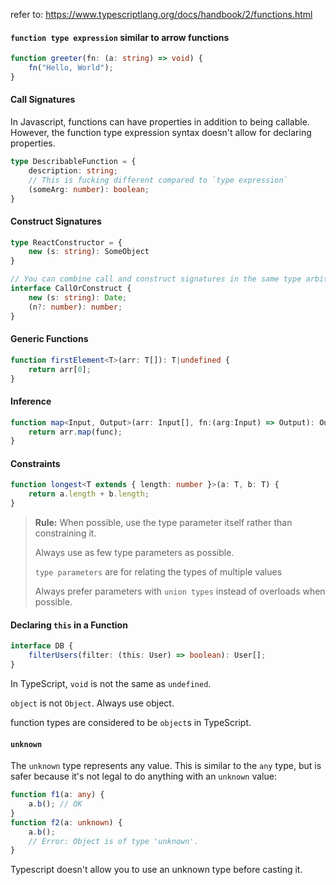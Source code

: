 refer to: https://www.typescriptlang.org/docs/handbook/2/functions.html



#### `function type expression` similar to arrow functions

```typescript
function greeter(fn: (a: string) => void) {
    fn("Hello, World");
}
```



#### Call Signatures

In Javascript, functions can have properties in addition to being callable. However, the function type expression syntax doesn't allow for declaring properties. 

```typescript
type DescribableFunction = {
    description: string;
    // This is fucking different compared to `type expression`
    (someArg: number): boolean;
}
```



#### Construct Signatures

```typescript
type ReactConstructor = {
    new (s: string): SomeObject
}

// You can combine call and construct signatures in the same type arbitrarily
interface CallOrConstruct {
    new (s: string): Date;
    (n?: number): number;
}
```



#### Generic Functions

```typescript
function firstElement<T>(arr: T[]): T|undefined {
    return arr[0];
}
```



#### Inference

```typescript
function map<Input, Output>(arr: Input[], fn:(arg:Input) => Output): Output[] {
    return arr.map(func);
}
```



#### Constraints

```typescript
function longest<T extends { length: number }>(a: T, b: T) {
    return a.length + b.length;
}
```



> **Rule:** When possible, use the type parameter itself rather than constraining it.
>
> Always use as few type parameters as possible.
>
> `type parameters` are for relating the types of multiple values
>
> Always prefer parameters with `union types` instead of overloads when possible.



#### Declaring `this` in a Function

```typescript
interface DB {
    filterUsers(filter: (this: User) => boolean): User[];
}
```



In TypeScript, `void` is not the same as `undefined`.

`object` is not `Object`. Always use object.

function types are considered to be `object`s in TypeScript.



#### `unknown`

The `unknown` type represents any value. This is similar to the `any` type, but is safer because it's not legal to do anything with an `unknown` value: 

```typescript
function f1(a: any) {
    a.b(); // OK
}
function f2(a: unknown) {
    a.b();
    // Error: Object is of type 'unknown'.
}
```

Typescript doesn't allow you to use an unknown type before casting it.























